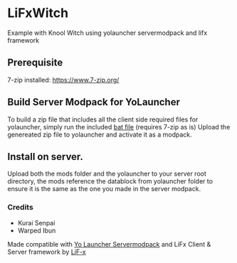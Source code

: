 # LiFxWitch
Example with Knool Witch using yolauncher servermodpack and lifx framework

## Prerequisite
7-zip installed: https://www.7-zip.org/

## Build Server Modpack for YoLauncher
To build a zip file that includes all the client side required files for yolauncher, simply run the included [bat file](createModpack.bat) (requires 7-zip as is)
Upload the genereated zip file to yolauncher and activate it as a modpack.

## Install on server.

Upload both the mods folder and the yolauncher to your server root directory, the mods reference the datablock from yolauncher folder to ensure it is the same as the one you made in the server modpack.


### Credits
- Kurai Senpai
- Warped Ibun

Made compatible with [Yo Launcher Servermodpack](https://yolauncher.app/documentation) and LiFx Client & Server framework by [LiF-x](https://www.lifxmod.com/)

